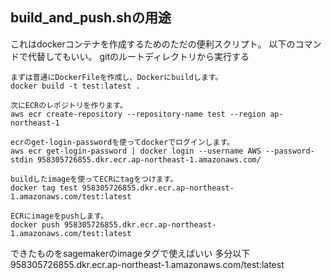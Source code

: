 ## build_and_push.shの用途
これはdockerコンテナを作成するためのただの便利スクリプト。
以下のコマンドで代替してもいい。
gitのルートディレクトリから実行する

```
まずは普通にDockerFileを作成し、Dockerにbuildします。
docker build -t test:latest .

次にECRのレポジトリを作ります。
aws ecr create-repository --repository-name test --region ap-northeast-1

ecrのget-login-passwordを使ってdockerでログインします。
aws ecr get-login-password | docker login --username AWS --password-stdin 958305726855.dkr.ecr.ap-northeast-1.amazonaws.com/

buildしたimageを使ってECRにtagをつけます。
docker tag test 958305726855.dkr.ecr.ap-northeast-1.amazonaws.com/test:latest

ECRにimageをpushします。
docker push 958305726855.dkr.ecr.ap-northeast-1.amazonaws.com/test:latest
```

できたものをsagemakerのimageタグで使えばいい
多分以下
958305726855.dkr.ecr.ap-northeast-1.amazonaws.com/test:latest


